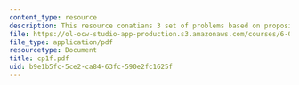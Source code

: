 ```yaml
---
content_type: resource
description: This resource conatians 3 set of problems based on propositions and proofs.
file: https://ol-ocw-studio-app-production.s3.amazonaws.com/courses/6-042j-mathematics-for-computer-science-fall-2005/b9e1b5fc5ce2ca8463fc590e2fc1625f_cp1f.pdf
file_type: application/pdf
resourcetype: Document
title: cp1f.pdf
uid: b9e1b5fc-5ce2-ca84-63fc-590e2fc1625f
---
```

